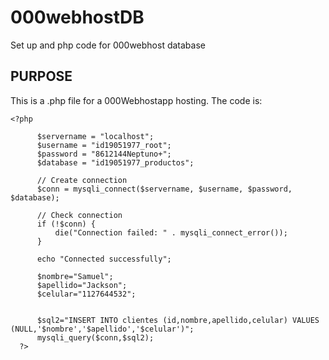 # 000webhostDB
Set up and php code for 000webhost database 

## PURPOSE
This is a .php file for a 000Webhostapp hosting.  The code is:


    
    <?php

          $servername = "localhost";
          $username = "id19051977_root";
          $password = "8612144Neptuno+";
          $database = "id19051977_productos";

          // Create connection
          $conn = mysqli_connect($servername, $username, $password, $database);

          // Check connection
          if (!$conn) {
              die("Connection failed: " . mysqli_connect_error());
          }

          echo "Connected successfully";

          $nombre="Samuel";
          $apellido="Jackson";
          $celular="1127644532";


          $sql2="INSERT INTO clientes (id,nombre,apellido,celular) VALUES (NULL,'$nombre','$apellido','$celular')";
          mysqli_query($conn,$sql2);
      ?>

